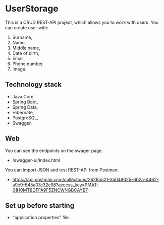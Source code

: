 # UserStorage

This is a CRUD REST-API project, which allows you to work with users. You can create user with:
1) Surname,
2) Name,
3) Middle name, 
4) Date of birth, 
5) Email, 
6) Phone number, 
7) Image. 

## Technology stack

- Java Core,
- Spring Boot,
- Spring Data,
- Hibernate,
- PostgreSQL,
- Swagger.

## Web

You can see the endpoints on the swager page.
- /swagger-ui/index.html

You can import JSON and test REST-API from Postman.
- https://api.postman.com/collections/26285521-35048025-6b2a-4462-a9e9-645a07c32e98?access_key=PMAT-01H0MT8CFFA9F5ZNCWNGBCAYB7

## Set up before starting

- "application.properties" file.
